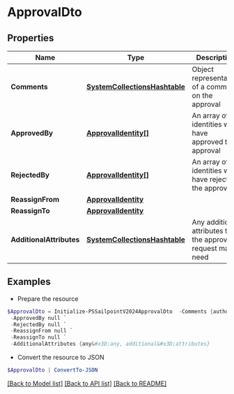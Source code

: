 # ApprovalDto
## Properties

Name | Type | Description | Notes
------------ | ------------- | ------------- | -------------
**Comments** | [**SystemCollectionsHashtable**](.md) | Object representation of a comment on the approval | [optional] 
**ApprovedBy** | [**ApprovalIdentity[]**](ApprovalIdentity.md) | An array of identities who have approved the approval | [optional] 
**RejectedBy** | [**ApprovalIdentity[]**](ApprovalIdentity.md) | An array of identities who have rejected the approval | [optional] 
**ReassignFrom** | [**ApprovalIdentity**](ApprovalIdentity.md) |  | [optional] 
**ReassignTo** | [**ApprovalIdentity**](ApprovalIdentity.md) |  | [optional] 
**AdditionalAttributes** | [**SystemCollectionsHashtable**](.md) | Any additional attributes that the approval request may need | [optional] 

## Examples

- Prepare the resource
```powershell
$ApprovalDto = Initialize-PSSailpointV2024ApprovalDto  -Comments {author&#x3D;85d173e7d57e496569df763231d6deb6a, comment&#x3D;Looks good, createdDate&#x3D;2023-04-12T23:20:50.52Z} `
 -ApprovedBy null `
 -RejectedBy null `
 -ReassignFrom null `
 -ReassignTo null `
 -AdditionalAttributes {any&#x3D;any, additional&#x3D;attributes}
```

- Convert the resource to JSON
```powershell
$ApprovalDto | ConvertTo-JSON
```

[[Back to Model list]](../README.md#documentation-for-models) [[Back to API list]](../README.md#documentation-for-api-endpoints) [[Back to README]](../README.md)

